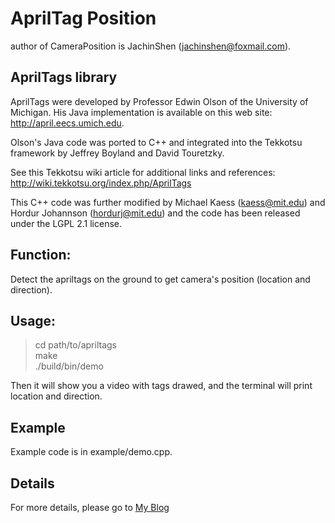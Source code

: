 # AprilTag Position

author of CameraPosition is JachinShen (jachinshen@foxmail.com).

## AprilTags library

AprilTags were developed by Professor Edwin Olson of the University of
Michigan.  His Java implementation is available on this web site:
  http://april.eecs.umich.edu.

Olson's Java code was ported to C++ and integrated into the Tekkotsu
framework by Jeffrey Boyland and David Touretzky.

See this Tekkotsu wiki article for additional links and references:
  http://wiki.tekkotsu.org/index.php/AprilTags
  
This C++ code was further modified by
Michael Kaess (kaess@mit.edu) and Hordur Johannson (hordurj@mit.edu)
and the code has been released under the LGPL 2.1 license.

## Function: 

Detect the apriltags on the ground to get camera's position (location and direction).

## Usage:

> cd path/to/apriltags\
> make\
> ./build/bin/demo

Then it will show you a video with tags drawed, and the terminal will print location and direction.

## Example

Example code is in example/demo.cpp.

## Details

For more details, please go to [My Blog](https://jachinshen.github.io/robomaster/2017/09/06/%E5%9F%BA%E5%9C%B0%E4%BA%8C%E7%BB%B4%E7%A0%81%E5%AE%9A%E4%BD%8D.html)
